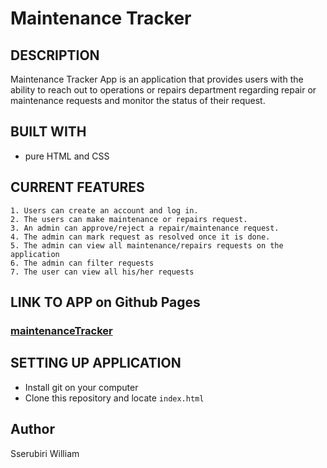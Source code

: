 # Maintenance Tracker

## DESCRIPTION
Maintenance Tracker App is an application that provides users with the ability to reach out to  operations or repairs department regarding repair or maintenance requests and monitor the  status of their request.

## BUILT WITH
* pure HTML and CSS

## CURRENT FEATURES
    1. Users can create an account and log in.
    2. The users can make maintenance or repairs request.
    3. An admin can approve/reject a repair/maintenance request.
    4. The admin can mark request as resolved once it is done.
    5. The admin can view all maintenance/repairs requests on the application
    6. The admin can filter requests
    7. The user can view all his/her requests

## LINK TO APP on Github Pages
### [maintenanceTracker](https://ssewilliam.github.io/maintenanceTracker/)

## SETTING UP APPLICATION
* Install git on your computer
* Clone this repository and locate `index.html`

## Author
Sserubiri William
